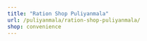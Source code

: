 ```yaml
---
title: "Ration Shop Puliyanmala"
url: /puliyanmala/ration-shop-puliyanmala/
shop: convenience
---
```

